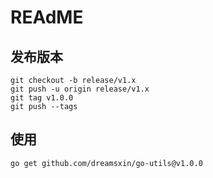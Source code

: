 # REAdME

## 发布版本
```shell
git checkout -b release/v1.x
git push -u origin release/v1.x
git tag v1.0.0 
git push --tags
```

## 使用

```shell
go get github.com/dreamsxin/go-utils@v1.0.0
```
